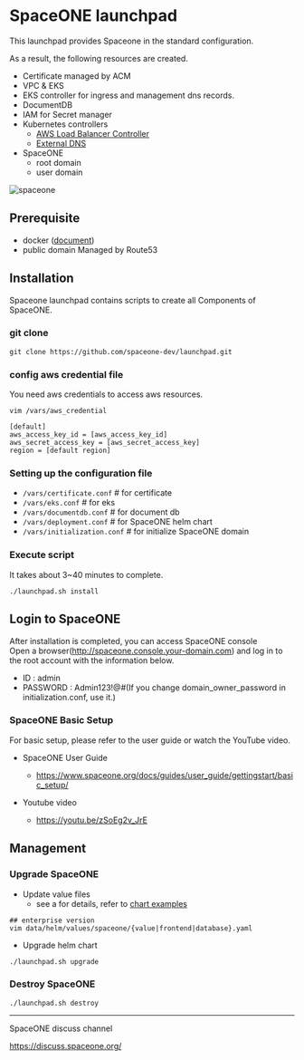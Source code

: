 # SpaceONE launchpad
This launchpad provides Spaceone in the standard configuration.

As a result, the following resources are created.
- Certificate managed by ACM
- VPC & EKS
- EKS controller for ingress and management dns records.
- DocumentDB
- IAM for Secret manager
- Kubernetes controllers
    - [AWS Load Balancer Controller](https://github.com/kubernetes-sigs/aws-load-balancer-controller)
    - [External DNS](https://github.com/kubernetes-sigs/external-dns)
- SpaceONE
    - root domain
    - user domain


![spaceone](https://user-images.githubusercontent.com/19552819/133223528-43291a11-8f47-4a51-9527-38c9f4297fee.png)

## Prerequisite
- docker ([document](https://docs.docker.com/engine/install/))
- public domain Managed by Route53

## Installation
Spaceone launchpad contains scripts to create all Components of SpaceONE.

### git clone
```
git clone https://github.com/spaceone-dev/launchpad.git
```

### config aws credential file
You need aws credentials to access aws resources.

```
vim /vars/aws_credential
```
```
[default]
aws_access_key_id = [aws_access_key_id]
aws_secret_access_key = [aws_secret_access_key]
region = [default region]
```

### Setting up the configuration file

- `/vars/certificate.conf`    # for certificate
- `/vars/eks.conf`            # for eks
- `/vars/documentdb.conf`     # for document db
- `/vars/deployment.conf`     # for SpaceONE helm chart
- `/vars/initialization.conf` # for initialize SpaceONE domain

### Execute script
It takes about 3~40 minutes to complete.
```
./launchpad.sh install
```

## Login to SpaceONE
After installation is completed, you can access SpaceONE console<br>
Open a browser(http://spaceone.console.your-domain.com) and log in to the root account with the information below.

- ID : admin
- PASSWORD : Admin123!@#(If you change domain_owner_password in initialization.conf, use it.)

### SpaceONE Basic Setup
For basic setup, please refer to the user guide or watch the YouTube video.

- SpaceONE User Guide
    - https://www.spaceone.org/docs/guides/user_guide/gettingstart/basic_setup/

- Youtube video
    - https://youtu.be/zSoEg2v_JrE 

## Management
### Upgrade SpaceONE

- Update value files
    - see a for details, refer to [chart examples](https://github.com/spaceone-dev/charts)
```
## enterprise version
vim data/helm/values/spaceone/{value|frontend|database}.yaml
```
- Upgrade helm chart
```
./launchpad.sh upgrade
```

### Destroy SpaceONE
```
./launchpad.sh destroy
```

<hr>

SpaceONE discuss channel

https://discuss.spaceone.org/
